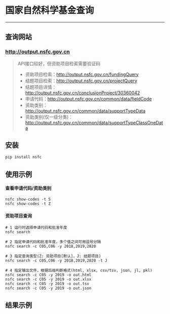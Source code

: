 # 国家自然科学基金查询
---
## 查询网站
### http://output.nsfc.gov.cn
> API接口较好，但资助项目检索需要验证码
> - 资助项目检索：http://output.nsfc.gov.cn/fundingQuery
> - 结题项目检索：http://output.nsfc.gov.cn/projectQuery
> - 结题项目详情：http://output.nsfc.gov.cn/conclusionProject/30360042
> - 申请代码：http://output.nsfc.gov.cn/common/data/fieldCode
> - 资助类别：http://output.nsfc.gov.cn/common/data/supportTypeData
> - 资助类别(仅一级分类)：http://output.nsfc.gov.cn/common/data/supportTypeClassOneData

## 安装
```bash
pip install nsfc
```

## 使用示例
#### 查看申请代码/资助类别
```
nsfc show-codes -t S
nsfc show-codes -t Z
```
#### 资助项目查询
```
# 1 运行时选择申请代码和批准年度
nsfc search

# 2 指定申请代码和批准年度，多个值之间可用逗号分隔
nsfc search -c C05,C06 -y 2018,2019,2020

# 3 指定查询类型(Z: 资助项目[默认]，J: 结题项目)
nsfc search -c C05,C06 -y 2018,2019,2020 -t J

# 4 指定输出文件，根据后缀判断格式(html, xlsx, csv/tsv, json, jl, pkl)
nsfc search -c C05 -y 2019 -o out.html
nsfc search -c C05 -y 2019 -o out.xlsx
nsfc search -c C05 -y 2019 -o out.tsv
nsfc search -c C05 -y 2019 -o out.json
```


## 结果示例
